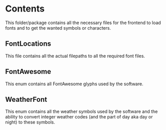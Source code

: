 # Contents

This folder/package contains all the necessary files for the frontend to load
fonts and to get the wanted symbols or characters.

## FontLocations

This file contains all the actual filepaths to all the required font files.

## FontAwesome

This enum contains all FontAwesome glyphs used by the software.

## WeatherFont

This enum contains all the weather symbols used by the software and the ability
to convert integer weather codes (and the part of day aka day or night) to these symbols.